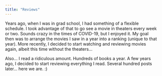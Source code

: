 ```yaml
---
title: "Reviews"
---
```

Years ago, when I was in grad school, I had something of a flexible schedule. I took advantage of that to go see a movie in theaters every week or two. Sounds crazy in the times of COVID-19, but I enjoyed it. My goal then was to arrange the movies I saw in a year into a ranking (unique to that year). More recently, I decided to start watching and reviewing movies again, albeit this time without the theaters...

Also... I read a ridiculous amount. Hundreds of books a year. A few years ago, I decided to start reviewing everything I read. Several hundred posts later... here we are. :)